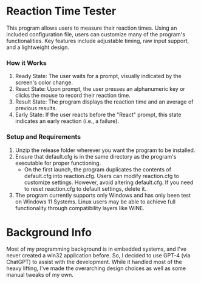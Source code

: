 # Reaction Time Tester
This program allows users to measure their reaction times. Using an included configuration file, users can customize many of the program's functionalities. Key features include adjustable timing, raw input support, and a lightweight design.

### How it Works
1. Ready State: The user waits for a prompt, visually indicated by the screen's color change.
2. React State: Upon prompt, the user presses an alphanumeric key or clicks the mouse to record their reaction time.
3. Result State: The program displays the reaction time and an average of previous results.
4. Early State: If the user reacts before the "React" prompt, this state indicates an early reaction (i.e., a failure).

### Setup and Requirements
1. Unzip the release folder wherever you want the program to be installed.
2. Ensure that default.cfg is in the same directory as the program's executable for proper functioning.
   - On the first launch, the program duplicates the contents of default.cfg into reaction.cfg. Users can modify reaction.cfg to customize settings. However, avoid altering default.cfg. If you need to reset reaction.cfg to default settings, delete it.
3. The program currently supports only Windows and has only been test on Windows 11 Systems. Linux users may be able to achieve full functionality through compatibility layers like WINE.

# Background Info
Most of my programming background is in embedded systems, and I've never created a win32 application before. So, I decided to use GPT-4 (via ChatGPT) to assist with the development. While it handled most of the heavy lifting, I've made the overarching design choices as well as some manual tweaks of my own.
